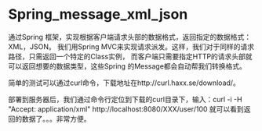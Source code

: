 Spring_message_xml_json
=======================

通过Spring 框架，实现根据客户端请求头部的数据格式，返回指定的数据格式：XML，JSON。
我们用Spring MVC来实现请求派发。这样，我们对于同样的请求路径，只需返回一个特定的Class实例，
而客户端只需要指定HTTP的请求头部就可以返回想要的数据类型，这些Spring 的Message都会自动帮我们转换格式。

简单的测试可以通过curl命令，下载地址在http://curl.haxx.se/download/。

部署到服务器后，我们通过命令行定位到下载的curl目录下，输入：curl -i -H "Accept: application/xml" http://localhost:8080/XXX/user/100
就可以看到返回的数据了。。。非常方便。


